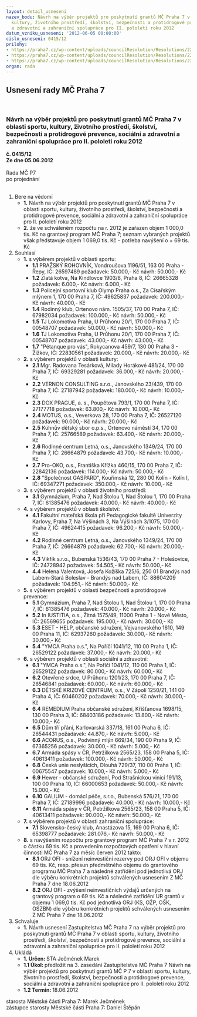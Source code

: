```yaml
---
layout: detail_usneseni
nazev_bodu: Návrh na výběr projektů pro poskytnutí grantů MČ Praha 7 v oblasti sportu,
  kultury, životního prostředí, školství, bezpečnosti a protidrogové prevence, sociální
  a zdravotní a zahraniční spolupráce pro II. pololetí roku 2012
datum_vzniku_usneseni: '2012-06-05 00:00:00'
cislo_usneseni: 0415/12
prilohy:
- https://praha7.cz/wp-content/uploads/councilResolution/Resolutions/22775/31-12-usneseni_vyhlaseni_grantu_2012.doc
- https://praha7.cz/wp-content/uploads/councilResolution/Resolutions/22775/31-12-usneseni_jmenovani_komisi_2012.doc
- https://praha7.cz/wp-content/uploads/councilResolution/Resolutions/22775/31-12-z5_vyber_grantu_2012_po_uprave_ii.doc
organ: rada
---
```

<div id="ucUsn_pList" class="usn">
	<span><h2>Usnesení rady MČ Praha 7 </h2>
<br></span><div class="standBody">
<span><h3>Návrh na výběr projektů pro poskytnutí grantů MČ Praha 7 v oblasti sportu, kultury, životního prostředí, školství, bezpečnosti a protidrogové prevence, sociální a zdravotní a zahraniční spolupráce pro II. pololetí roku 2012</h3></span><div class="center">
		<strong>č. 0415/12</strong><br>
	</div>
<div class="center">
		<strong>Ze dne 05.06.2012</strong><br><br>
	</div>Rada MČ P7<br> po projednání<br><br><ol>
<li>Bere na vědomí<ul>
<li>
<strong>1.</strong> Návrh na výběr projektů pro poskytnutí grantů MČ Praha 7 v oblasti sportu, kultury, životního prostředí, školství, bezpečnosti a protidrogové prevence, sociální a zdravotní a zahraniční spolupráce pro II. pololetí roku 2012</li>
<li>
<strong>2.</strong> že ve schváleném rozpočtu na r. 2012 je zařazen objem 1 000,0 tis. Kč na grantový program MČ Praha 7; seznam vybraných projektů však představuje objem 1 069,0 tis. Kč - potřeba navýšení o + 69 tis. Kč</li>
</ul>
</li>
<li>Souhlasí<ul>
<li>
<strong>1.</strong> s výběrem projektů v oblasti sportu:<ul>
<li>
<strong>1.1</strong> PRAŽSKÝ ROHOVNÍK, Vondroušova 1196/51, 163 00 Praha - Řepy, IČ: 26597489 požadavek: 50.000,- Kč návrh: 50.000,- Kč</li>
<li>
<strong>1.2</strong> Zlatá kotva, Na Kindlovce 1903/8, Praha 8, IČ: 26665328 požadavek: 6.000,- Kč návrh: 6.000,- Kč</li>
<li>
<strong>1.3</strong> Policejní sportovní klub Olymp Praha o.s., Za Císařským mlýnem 1, 170 00 Praha 7, IČ: 49625837 požadavek: 200.000,- Kč návrh: 40.000,- Kč</li>
<li>
<strong>1.4</strong> Rodinný klub, Ortenovo nám. 1505/37, 170 00 Praha 7, IČ: 67982034 požadavek: 100.000,- Kč návrh: 50.000,- Kč</li>
<li>
<strong>1.5</strong> TJ Lokomotiva Praha, U Průhonu 20/1, 170 00   Praha 7, IČ: 00548707 požadavek: 50.000,- Kč návrh: 50.000,- Kč</li>
<li>
<strong>1.6</strong> TJ Lokomotiva Praha, U Průhonu 20/1, 170 00   Praha 7, IČ: 00548707 požadavek: 43.000,- Kč návrh: 43.000,- Kč</li>
<li>
<strong>1.7</strong> "Pétanque pro vás", Rokycanova 459/7, 130 00 Praha 3 - Žižkov, IČ: 22830561 požadavek: 20.000,- Kč návrh: 20.000,- Kč</li>
</ul>
</li>
<li>
<strong>2.</strong> s výběrem projektů v oblasti kultury:<ul>
<li>
<strong>2.1</strong> Mgr. Radovana Tesárková, Milady Horákové 481/24, 170 00 Praha 7, IČ: 69329281 požadavek: 36.000,- Kč návrh: 20.000,- Kč</li>
<li>
<strong>2.2</strong> VERNON CONSULTING s.r.o., Janovského 23/439, 170 00 Praha 7, IČ: 27187942 požadavek: 180.000,- Kč návrh: 10.000,- Kč</li>
<li>
<strong>2.3</strong> DOX PRAGUE, a. s., Poupětova 793/1, 170 00 Praha 7, IČ: 27177718 požadavek: 63.800,- Kč návrh: 10.000,- Kč</li>
<li>
<strong>2.4</strong> MOTUS, o.s., Veverkova 28, 170 00 Praha 7, IČ: 26527120 požadavek: 90.000,- Kč návrh: 20.000,- Kč</li>
<li>
<strong>2.5</strong> Kühnův dětský sbor o.p.s., Ortenovo náměstí 34, 170 00 Praha 7, IČ: 25766589 požadavek: 63.400,- Kč návrh: 20.000,- Kč</li>
<li>
<strong>2.6</strong> Rodinné centrum Letná, o.s., Janovského 1349/24, 170 00 Praha 7, IČ: 26664879 požadavek: 43.700,- Kč návrh: 10.000,- Kč</li>
<li>
<strong>2.7</strong> Pro-OKO, o.s., Františka Křížka 460/15, 170 00 Praha 7, IČ: 22842136 požadavek: 114.000,- Kč návrh: 50.000,- Kč</li>
<li>
<strong>2.8</strong>  "Společnost GASPARD", Kouřimská 12, 280 00 Kolín - Kolín I, IČ: 69347271 požadavek: 350.000,- Kč návrh: 10.000,- Kč</li>
</ul>
</li>
<li>
<strong>3.</strong> s výběrem projektů v oblasti životního prostředí:<ul><li>
<strong>3.1</strong> Gymnázium, Praha 7, Nad Štolou 1, Nad Štolou 1, 170 00 Praha 7, IČ: 61385476 požadavek: 40.000,- Kč návrh: 40.000,- Kč</li></ul>
</li>
<li>
<strong>4.</strong> s výběrem projektů v oblasti školství:<ul>
<li>
<strong>4.1</strong> Fakultní mateřská škola při Pedagogické fakultě Univerzity Karlovy, Praha 7, Na Výšinách 3, Na Výšinách 3/1075, 170 00 Praha 7, IČ: 49624415 požadavek: 96.200,- Kč návrh: 50.000,- Kč</li>
<li>
<strong>4.2</strong> Rodinné centrum Letná, o.s., Janovského 1349/24, 170 00 Praha 7, IČ: 26664879 požadavek: 62.700,- Kč návrh: 20.000,- Kč</li>
<li>
<strong>4.3</strong> Vikfík s.r.o., Bubenská 1536/43, 170 00 Praha 7 - Holešovice, IČ: 24728942 požadavek: 54.505,- Kč návrh: 50.000,- Kč</li>
<li>
<strong>4.4</strong> Helena Valentová, Josefa Kožíška 725/6, 250 01 Brandýs nad Labem-Stará Boleslav - Brandýs nad Labem, IČ: 88604209 požadavek: 104.951,- Kč návrh: 50.000,- Kč</li>
</ul>
</li>
<li>
<strong>5.</strong> s výběrem projektů v oblasti bezpečnosti a protidrogové prevence:<ul>
<li>
<strong>5.1</strong> Gymnázium, Praha 7, Nad Štolou 1, Nad Štolou 1, 170 00 Praha 7, IČ: 61385476 požadavek: 40.000,- Kč návrh: 20.000,- Kč</li>
<li>
<strong>5.2</strong> In IUSTITIA, o.s., Žitná 1575/49, 11000 Praha 1 - Nové Město, IČ: 26569655 požadavek: 195.000,- Kč návrh: 30.000,- Kč</li>
<li>
<strong>5.3</strong> ESET - HELP, občanské sdružení, Vejvanovského 1610, 149 00 Praha 11, IČ: 62937260 požadavek: 30.000,- Kč návrh: 30.000,- Kč</li>
<li>
<strong>5.4</strong> "YMCA Praha o.s.", Na Poříčí 1041/12, 110 00  Praha 1, IČ: 26529122 požadavek: 37.000,- Kč návrh: 20.000,- Kč</li>
</ul>
</li>
<li>
<strong>6.</strong> s výběrem projektů v oblasti sociální a zdravotní:<ul>
<li>
<strong>6.1</strong> "YMCA Praha o.s.", Na Poříčí 1041/12, 110 00  Praha 1, IČ: 26529122 požadavek: 80.000,- Kč návrh: 60.000,- Kč</li>
<li>
<strong>6.2</strong> Otevřené srdce, U Průhonu 1201/23, 170 00 Praha 7, IČ: 26546841 požadavek: 60.000,- Kč návrh: 60.000,- Kč</li>
<li>
<strong>6.3</strong> DĚTSKÉ KRIZOVÉ CENTRUM, o.s., V Zápolí 1250/21, 141 00  Praha 4, IČ: 60460202 požadavek: 70.000,- Kč návrh: 30.000,- Kč</li>
<li>
<strong>6.4</strong> REMEDIUM Praha občanské sdružení, Křišťanova 1698/15, 130 00 Praha 3, IČ: 68403186 požadavek: 13.800,- Kč návrh: 10.000,- Kč</li>
<li>
<strong>6.5</strong> Dům tří přání, Karlovarská 337/18, 161 00 Praha 6, IČ: 26544431 požadavek: 44.870,- Kč návrh: 5.000,- Kč</li>
<li>
<strong>6.6</strong> ACORUS, o.s., Podvinný mlýn 669/34, 190 00 Praha 9, IČ: 67365256 požadavek: 30.000,- Kč návrh: 5.000,- Kč</li>
<li>
<strong>6.7</strong> Armáda spásy v ČR, Petržílkova 2565/23, 158 00 Praha 5, IČ: 40613411 požadavek: 100.000,- Kč návrh: 50.000,- Kč</li>
<li>
<strong>6.8</strong> Česká unie neslyšících, Dlouhá 729/37, 110 00 Praha 1, IČ: 00675547 požadavek: 10.000,- Kč návrh: 5.000,- Kč</li>
<li>
<strong>6.9</strong> Hewer - občanské sdružení, Pod Strašnickou vinicí 191/13, 100 00 Praha 10, IČ: 66000653 požadavek: 50.000,- Kč návrh: 15.000,- Kč</li>
<li>
<strong>6.10</strong> GALIUM - domácí péče, s.r.o., Bubenská 576/21, 170 00 Praha 7, IČ: 27189996 požadavek: 40.000,- Kč návrh: 10.000,- Kč</li>
<li>
<strong>6.11</strong> Armáda spásy v ČR, Petržílkova 2565/23, 158 00 Praha 5, IČ: 40613411 požadavek: 90.000,- Kč návrh: 50.000,- Kč</li>
</ul>
</li>
<li>
<strong>7.</strong> s výběrem projektů v oblasti zahraniční spolupráce:<ul><li>
<strong>7.1</strong> Slovensko-český klub, Anastázova 15, 169 00 Praha 6, IČ: 65398777 požadavek: 281.076,- Kč návrh: 50.000,- Kč</li></ul>
</li>
<li>
<strong>8.</strong> s navýšením rozpočtu pro grantový program MČ Praha 7 v r. 2012 o částku 69 tis. Kč a  provedením rozpočtových opatření v hlavní činnosti MČ Praha 7 za měsíc červen 2012 takto:<ul>
<li>
<strong>8.1</strong> ORJ OFI - snížení neinvestiční rezervy pod ORJ OFI v objemu 69 tis. Kč, resp. přesun předmětného objemu do grantového programu MČ Praha 7 a následné zatřídění pod jednotlivá ORJ dle výběru konkrétních projektů schválených usnesením Z MČ Praha 7 dne 18.06.2012</li>
<li>
<strong>8.2</strong> ORJ OFI - zvýšení neinvestičních výdajů určených na grantový program o  69 tis. Kč a následné zatřídění UR grantů v objemu 1 069,0 tis. Kč pod jednotlivá ORJ (KS, OŽP, OŠK, OSZBN) dle výběru konkrétních projektů schválených usnesením Z MČ Praha 7 dne 18.06.2012  </li>
</ul>
</li>
</ul>
</li>
<li>Schvaluje<ul><li>
<strong>1.</strong> Návrh usnesení Zastupitelstva MČ Praha 7 na výběr projektů pro poskytnutí grantů MČ Praha 7 v oblasti sportu, kultury, životního prostředí, školství, bezpečnosti a protidrogové prevence, sociální a zdravotní a zahraniční spolupráce pro II. pololetí roku 2012</li></ul>
</li>
<li>Ukládá<ul>
<li>
<strong>1. Určen: </strong>STA Ječmének Marek</li>
<li>
<strong>1.1 Úkol: </strong>předložit na 3. zasedání  Zastupitelstva MČ Praha 7 Návrh na výběr projektů pro poskytnutí grantů MČ P 7 v oblasti sportu, kultury, životního prostředí, školství, bezpečnosti a protidrogové prevence, sociální a zdravotní a zahraniční spolupráce pro II. pololetí roku 2012</li>
<li>
<strong>1.2 Termín: </strong>18.06.2012</li>
</ul>
</li>
</ol>starosta Městské části Praha 7: Marek Ječmének<br>zástupce starosty Městské části Praha 7: Daniel Štěpán 
</div>
</div>